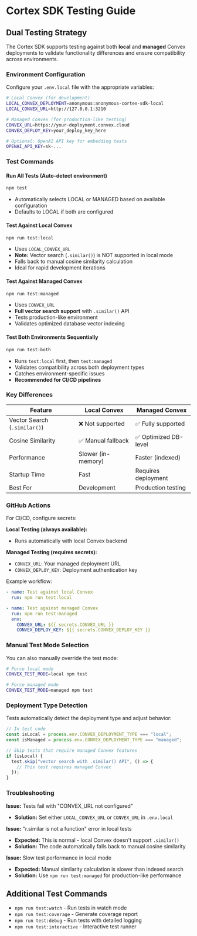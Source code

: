 # Cortex SDK Testing Guide

## Dual Testing Strategy

The Cortex SDK supports testing against both **local** and **managed** Convex deployments to validate functionality differences and ensure compatibility across environments.

### Environment Configuration

Configure your `.env.local` file with the appropriate variables:

```bash
# Local Convex (for development)
LOCAL_CONVEX_DEPLOYMENT=anonymous:anonymous-cortex-sdk-local
LOCAL_CONVEX_URL=http://127.0.0.1:3210

# Managed Convex (for production-like testing)
CONVEX_URL=https://your-deployment.convex.cloud
CONVEX_DEPLOY_KEY=your_deploy_key_here

# Optional: OpenAI API key for embedding tests
OPENAI_API_KEY=sk-...
```

### Test Commands

#### Run All Tests (Auto-detect environment)
```bash
npm test
```
- Automatically selects LOCAL or MANAGED based on available configuration
- Defaults to LOCAL if both are configured

#### Test Against Local Convex
```bash
npm run test:local
```
- Uses `LOCAL_CONVEX_URL`
- **Note:** Vector search (`.similar()`) is NOT supported in local mode
- Falls back to manual cosine similarity calculation
- Ideal for rapid development iterations

#### Test Against Managed Convex
```bash
npm run test:managed
```
- Uses `CONVEX_URL`
- **Full vector search support** with `.similar()` API
- Tests production-like environment
- Validates optimized database vector indexing

#### Test Both Environments Sequentially
```bash
npm run test:both
```
- Runs `test:local` first, then `test:managed`
- Validates compatibility across both deployment types
- Catches environment-specific issues
- **Recommended for CI/CD pipelines**

### Key Differences

| Feature | Local Convex | Managed Convex |
|---------|-------------|----------------|
| Vector Search (`.similar()`) | ❌ Not supported | ✅ Fully supported |
| Cosine Similarity | ✅ Manual fallback | ✅ Optimized DB-level |
| Performance | Slower (in-memory) | Faster (indexed) |
| Startup Time | Fast | Requires deployment |
| Best For | Development | Production testing |

### GitHub Actions

For CI/CD, configure secrets:

**Local Testing (always available):**
- Runs automatically with local Convex backend

**Managed Testing (requires secrets):**
- `CONVEX_URL`: Your managed deployment URL
- `CONVEX_DEPLOY_KEY`: Deployment authentication key

Example workflow:
```yaml
- name: Test against local Convex
  run: npm run test:local

- name: Test against managed Convex
  run: npm run test:managed
  env:
    CONVEX_URL: ${{ secrets.CONVEX_URL }}
    CONVEX_DEPLOY_KEY: ${{ secrets.CONVEX_DEPLOY_KEY }}
```

### Manual Test Mode Selection

You can also manually override the test mode:

```bash
# Force local mode
CONVEX_TEST_MODE=local npm test

# Force managed mode
CONVEX_TEST_MODE=managed npm test
```

### Deployment Type Detection

Tests automatically detect the deployment type and adjust behavior:

```typescript
// In test code
const isLocal = process.env.CONVEX_DEPLOYMENT_TYPE === "local";
const isManaged = process.env.CONVEX_DEPLOYMENT_TYPE === "managed";

// Skip tests that require managed Convex features
if (isLocal) {
  test.skip("vector search with .similar() API", () => {
    // This test requires managed Convex
  });
}
```

### Troubleshooting

**Issue:** Tests fail with "CONVEX_URL not configured"
- **Solution:** Set either `LOCAL_CONVEX_URL` or `CONVEX_URL` in `.env.local`

**Issue:** "r.similar is not a function" error in local tests
- **Expected:** This is normal - local Convex doesn't support `.similar()`
- **Solution:** The code automatically falls back to manual cosine similarity

**Issue:** Slow test performance in local mode
- **Expected:** Manual similarity calculation is slower than indexed search
- **Solution:** Use `npm run test:managed` for production-like performance

## Additional Test Commands

- `npm run test:watch` - Run tests in watch mode
- `npm run test:coverage` - Generate coverage report
- `npm run test:debug` - Run tests with detailed logging
- `npm run test:interactive` - Interactive test runner
